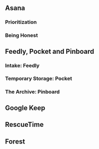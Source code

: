 ## Asana

### Prioritization

### Being Honest

## Feedly, Pocket and Pinboard

### Intake: Feedly

### Temporary Storage: Pocket

### The Archive: Pinboard

## Google Keep

## RescueTime

## Forest